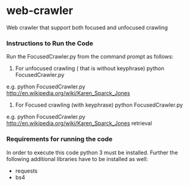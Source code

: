 # web-crawler
Web crawler that support both focused and unfocused crawling

### Instructions to Run the Code

Run the FocusedCrawler.py from the command prompt as follows:

1. For unfocused crawling ( that is without keyphrase)
python FocusedCrawler.py <seedurl>

e.g. python FocusedCrawler.py http://en.wikipedia.org/wiki/Karen_Sparck_Jones

1. For Focused crawling (with keyphrase)
python FocusedCrawler.py <seedurl> <keyphrase>

e.g. python FocusedCrawler.py http://en.wikipedia.org/wiki/Karen_Sparck_Jones retrieval

### Requirements for running the code

In order to execute this code python 3 must be installed. Further the following additional libraries have to be installed as well:
* requests
* bs4
